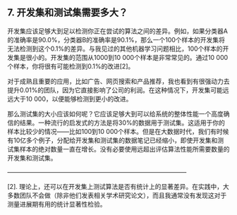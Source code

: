 ## 7. 开发集和测试集需要多大？

开发集应该足够大到足以检测你正在尝试的算法之间的差异。例如，如果分类器A的准确率是90.0%，分类器B的准确率是90.1%，那么一个100个样本的开发集将无法检测到这个0.1%的差异。与我见过的其他机器学习问题相比，100个样本的开发集是很小的。开发集的范围从1000到10 000个样本是非常常见的。通过10 000个样本，你将很有可能检测到0.1%的改进[2]。

对于成熟且重要的应用，比如广告、网页搜索和产品推荐，我也看到有很强动力去提升0.01%的团队，因为它直接影响了公司的利润。在这种情况下，开发集可能远远大于10 000，以便能够检测到更小的改进。

那么测试集的大小应该如何呢？它应该足够大到可以给系统的整体性能一个高度确信的结果。一种流行的启发式的方法是将30%的数据用于测试集。这适用于你的样本比较少的情况——比如100到10 000个样本。但是在大数据时代，我们有时候有10亿多个例子，分配给开发集和测试集的数据笔记已经缩小，即使开发集和测试集样本的绝对数量一直在增长。没有必要使用远超出评估算法性能所需要数量的开发集和测试集。


—————————————————————————————

[2]. 理论上，还可以在开发集上测试算法是否有统计上的显著差异。在实践中，大多数团队不会做（除非他们发表相关学术研究论文），而且我通常没有发现这对于测量进展期有用的统计显著性检验。

